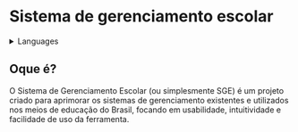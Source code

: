 # Sistema de gerenciamento escolar

<details>

<summary>Languages</summary>

[English](https://teste.com) [Espanõl](https://teste.com)

</details>

## Oque é?

O Sistema de Gerenciamento Escolar (ou simplesmente SGE) é um projeto criado para aprimorar os sistemas de gerenciamento existentes e utilizados nos meios de educação do Brasil, focando em usabilidade, intuitividade e facilidade de uso da ferramenta.
